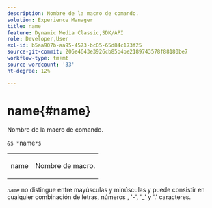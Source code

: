 ```yaml
---
description: Nombre de la macro de comando.
solution: Experience Manager
title: name
feature: Dynamic Media Classic,SDK/API
role: Developer,User
exl-id: b5aa907b-aa95-4573-bc05-65d84c173f25
source-git-commit: 206e4643e3926cb85b4be2189743578f88180be7
workflow-type: tm+mt
source-wordcount: '33'
ht-degree: 12%

---
```


# name{#name}

Nombre de la macro de comando.

`&$ *`name`*$`

<table id="simpletable_A07C4682275F461BA1F3B7752CE3FAE1"> 
 <tr class="strow"> 
  <td class="stentry"> <p><span class="codeph"> <span class="varname"> name</span></span> </p> </td> 
  <td class="stentry"> <p>Nombre de macro. </p></td> 
 </tr> 
</table>

*`name`* no distingue entre mayúsculas y minúsculas y puede consistir en cualquier combinación de letras, números , &#39;-&#39;, &#39;_&#39; y &#39;.&#39; caracteres.
